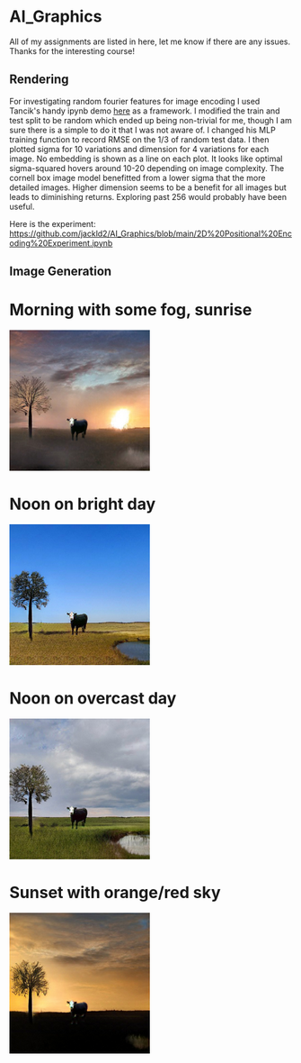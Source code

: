 # AI_Graphics
All of my assignments are listed in here, let me know if there are any issues. Thanks for the interesting course!

## Rendering 
For investigating random fourier features for image encoding I used Tancik's handy ipynb demo [here](https://github.com/tancik/fourier-feature-networks/blob/master/Demo.ipynb)  as a framework. I modified the train and test split to be random which ended up being non-trivial for me, though I am sure there is a simple to do it that I was not aware of. I changed his MLP training function to record RMSE on the 1/3 of random test data. I then plotted sigma for 10 variations and dimension for 4 variations for each image. No embedding is shown as a line on each plot. It looks like optimal sigma-squared hovers around 10-20 depending on image complexity. The cornell box image model benefitted from a lower sigma that the more detailed images. Higher dimension seems to be a benefit for all images but leads to diminishing returns. Exploring past 256 would probably have been useful.

Here is the experiment: https://github.com/jackld2/AI_Graphics/blob/main/2D%20Positional%20Encoding%20Experiment.ipynb

## Image Generation

# Morning with some fog, sunrise
![IMG](https://github.com/jackld2/AI_Graphics/blob/main/ImageGen/morningcow.png?raw=true)
# Noon on bright day
![IMG](https://github.com/jackld2/AI_Graphics/blob/main/ImageGen/nooncow.png?raw=true)
# Noon on overcast day
![IMG](https://github.com/jackld2/AI_Graphics/blob/main/ImageGen/overcastcow.png?raw=true)
# Sunset with orange/red sky
![IMG](https://github.com/jackld2/AI_Graphics/blob/main/ImageGen/sunsetcow.png?raw=true)
